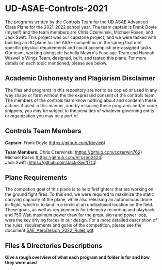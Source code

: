 # UD-ASAE-Controls-2021
The programs written by the Controls Team for the UD ASAE Advanced Class Plane for the 2021-2022 school year. The team captain is Frank Doyle (myself) and the team members are Chris Czerwinski, Michael Rosen, and Jack Swift. This project was our capstone project, and we were tasked with building an RC plane for the ASAE competition in the spring that met specific physical requirements and could accomplish pre-assigned tasks. Our team, working alongside Isabella Mawry's Fuselage Team and Hannah Wiswell's Wings Team, designed, built, and tested this plane. For more details on each topic mentioned, please see below.

## Academic Dishonesty and Plagiarism Disclaimer
The files and programs in this repository are not to be copied or used in any way shape or form without the the expressed consent of the controls team. The members of the controls
team know nothing about and condemn these actions if used in this manner, and by misusing these programs and/or code snippets, you may be subject to the penalties of whatever 
governing entity or organization you may be a part of.

## Controls Team Members
**Captain**: Frank Doyle (https://github.com/fdoyle6)

**Team Members**: 
Chris Czerwinski (https://github.com/cczerwin762)  
Michael Rosen (https://github.com/mrosen2424)  
Jack Swift (https://github.com/Jack-Swift714)

## Plane Requirements
The competion goal of this plane is to help firefighters that are working on the ground fight fires. To this end, we were required to maximize the static carrying capacity of the
plane, while also releasing an autonomous drone in-flight, which is to land in a circle at an undisclosed location on the field. These goals, as well as requirements for telemetry recording and playback and 750 Watt maximum power draw for the propulsion and power loop, were the key driving forces in our design. For a more detailed description of the rules, requirements and goals of the competition, please see the document [SAE_AeroDesign_2022_Rules.pdf](https://github.com/fdoyle6/UD-ASAE-Controls-2021/blob/main/SAE_AeroDesign_2022_Rules.pdf).

## Files & Directories Descriptions
**Give a rough overview of what each program and folder is for and how they were used**
